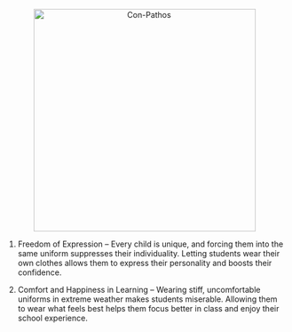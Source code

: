 <p align="center">
  <img src="https://github.com/user-attachments/assets/fdef67d3-d246-4e22-b82b-7861aa4d8715" alt="Con-Pathos" width="400"/>
</p>

1. Freedom of Expression – Every child is unique, and forcing them into the same uniform suppresses their individuality. Letting students wear their own clothes allows them to express their personality and boosts their confidence.

2. Comfort and Happiness in Learning – Wearing stiff, uncomfortable uniforms in extreme weather makes students miserable. Allowing them to wear what feels best helps them focus better in class and enjoy their school experience.
